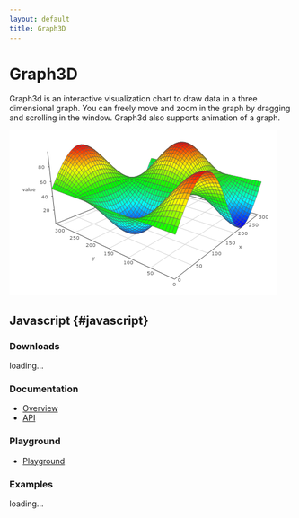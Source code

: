 ```yaml
---
layout: default
title: Graph3D
---
```


# Graph3D

Graph3d is an interactive visualization chart to draw data in a three dimensional graph. 
You can freely move and zoom in the graph by dragging and scrolling in the window. 
Graph3d also supports animation of a graph.

![graph3d](js/graph3d/doc/graph3d.png)


## Javascript {#javascript}

### Downloads

<div>
<div id="js_downloads">loading...</div>
<script type="text/javascript">
  var pattern = new RegExp("^graph3d-.*\.zip$");
  list_files('js/files', pattern, 'js_downloads');
</script>
</div>

### Documentation

- [Overview](js/graph3d/doc)
- [API](js/graph3d/doc/jsdoc)

### Playground

- [Playground](js/graph3d/playground)

### Examples

<div>
<div id="js_examples">loading...</div>
<script type="text/javascript">
  var pattern = new RegExp("^example.*\.html$");
  list_files('js/graph3d/examples', pattern, 'js_examples');
</script>
</div>

